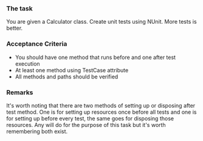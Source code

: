 ### The task
You are given a Calculator class. Create unit tests using NUnit. More tests is better.


### Acceptance Criteria
* You should have one method that runs before and one after test execution
* At least one method using TestCase attribute
* All methods and paths should be verified


### Remarks

It's worth noting that there are two methods of setting up or disposing after test method.
One is for setting up resources once before all tests and one is for setting up before every test,
the same goes for disposing those resources.
Any will do for the purpose of this task but it's worth remembering both exist. 